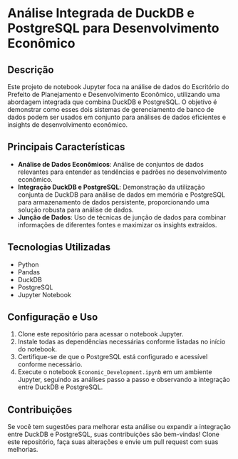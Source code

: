 # Análise Integrada de DuckDB e PostgreSQL para Desenvolvimento Econômico

## Descrição
Este projeto de notebook Jupyter foca na análise de dados do Escritório do Prefeito de Planejamento e Desenvolvimento Econômico, utilizando uma abordagem integrada que combina DuckDB e PostgreSQL. O objetivo é demonstrar como esses dois sistemas de gerenciamento de banco de dados podem ser usados em conjunto para análises de dados eficientes e insights de desenvolvimento econômico.

## Principais Características
- **Análise de Dados Econômicos**: Análise de conjuntos de dados relevantes para entender as tendências e padrões no desenvolvimento econômico.
- **Integração DuckDB e PostgreSQL**: Demonstração da utilização conjunta de DuckDB para análise de dados em memória e PostgreSQL para armazenamento de dados persistente, proporcionando uma solução robusta para análise de dados.
- **Junção de Dados**: Uso de técnicas de junção de dados para combinar informações de diferentes fontes e maximizar os insights extraídos.

## Tecnologias Utilizadas
- Python
- Pandas
- DuckDB
- PostgreSQL
- Jupyter Notebook

## Configuração e Uso
1. Clone este repositório para acessar o notebook Jupyter.
2. Instale todas as dependências necessárias conforme listadas no início do notebook.
3. Certifique-se de que o PostgreSQL está configurado e acessível conforme necessário.
4. Execute o notebook `Economic_Development.ipynb` em um ambiente Jupyter, seguindo as análises passo a passo e observando a integração entre DuckDB e PostgreSQL.

## Contribuições
Se você tem sugestões para melhorar esta análise ou expandir a integração entre DuckDB e PostgreSQL, suas contribuições são bem-vindas! Clone este repositório, faça suas alterações e envie um pull request com suas melhorias.
